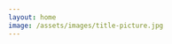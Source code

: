 ```yaml
---
layout: home
image: /assets/images/title-picture.jpg
---
```

<style>
header.intro{
   display:none;
  }
  {/style}

